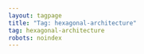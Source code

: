 ```yaml
---
layout: tagpage
title: "Tag: hexagonal-architecture"
tag: hexagonal-architecture
robots: noindex
---
```

